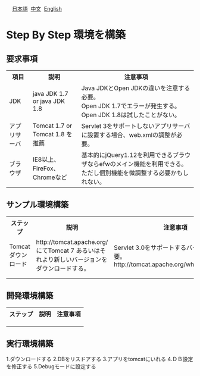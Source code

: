 &nbsp;&nbsp;&nbsp;&nbsp;<a href="../日本語/step_by_step.md">日本語</a>
&nbsp;<a href="../中文/step_by_step.md">中文</a>
&nbsp;<a href="../English/step_by_step.md">English</a>
<H1>Step By Step 環境を構築</H1>

<h2>要求事項</h2>
<table>
<tr>
	<th>項目</th><th>説明</th><th>注意事項</th>
</tr>
<tr>
	<td>JDK</td><td>java JDK 1.7 or java JDK 1.8</td><td>Java JDKとOpen JDKの違いを注意する必要。<br>Open JDK 1.7でエラーが発生する。Open JDK 1.8は試したことがない。</td>
</tr>
<tr>
	<td>アプリサーバ</td><td>Tomcat 1.7 or Tomcat 1.8 を推薦</td><td>Servlet 3をサポートしないアプリサーバに設置する場合、web.xmlの調整が必要。</td>
</tr>
<tr>
	<td>ブラウザ</td><td>IE8以上、FireFox、Chromeなど</td><td>基本的にjQuery1.12を利用できるブラウザならefwのメイン機能を利用できる。ただし個別機能を微調整する必要かもしれない。</td>
</tr>
</table>
<h2>サンプル環境構築</h2>
<table>
<tr>
	<th>ステップ</th><th>説明</th><th>注意事項</th>
</tr>
<tr>
	<td>Tomcatダウンロード</td><td>http://tomcat.apache.org/ にてTomcat 7 あるいはそれより新しいバージョンをダウンロードする。</td><td>Servlet 3.0をサポートするバージョンが必要。http://tomcat.apache.org/whichversion.html</td>
</tr>
<tr>
	<td></td><td></td><td></td>
</tr>
<tr>
	<td></td><td></td><td></td>
</tr>
</table>

<h2>開発環境構築</h2>
<table>
<tr>
	<th>ステップ</th><th>説明</th><th>注意事項</th>
</tr>
<tr>
	<td></td><td></td><td></td>
</tr>
<tr>
	<td></td><td></td><td></td>
</tr>
<tr>
	<td></td><td></td><td></td>
</tr>
</table>

<h2>実行環境構築</h2>

1.ダウンロードする
2.DBをリスドアする
3.アプリをtomcatにいれる
4.ＤＢ設定を修正する
5.Debugモードに設定する


